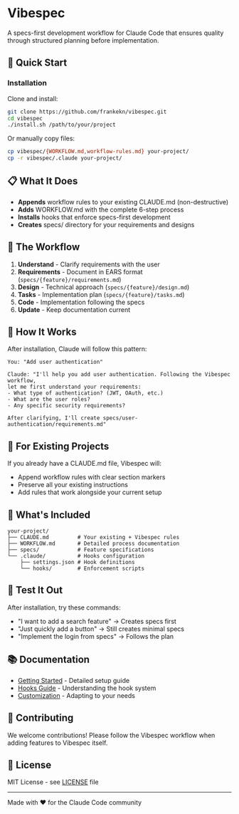 # Vibespec

A specs-first development workflow for Claude Code that ensures quality through structured planning before implementation.

## 🚀 Quick Start

### Installation

Clone and install:
```bash
git clone https://github.com/frankekn/vibespec.git
cd vibespec
./install.sh /path/to/your/project
```

Or manually copy files:
```bash
cp vibespec/{WORKFLOW.md,workflow-rules.md} your-project/
cp -r vibespec/.claude your-project/
```

## 📋 What It Does

- **Appends** workflow rules to your existing CLAUDE.md (non-destructive)
- **Adds** WORKFLOW.md with the complete 6-step process
- **Installs** hooks that enforce specs-first development
- **Creates** specs/ directory for your requirements and designs

## 🔄 The Workflow

1. **Understand** - Clarify requirements with the user
2. **Requirements** - Document in EARS format (`specs/{feature}/requirements.md`)
3. **Design** - Technical approach (`specs/{feature}/design.md`)
4. **Tasks** - Implementation plan (`specs/{feature}/tasks.md`)
5. **Code** - Implementation following the specs
6. **Update** - Keep documentation current

## 🎯 How It Works

After installation, Claude will follow this pattern:

```
You: "Add user authentication"

Claude: "I'll help you add user authentication. Following the Vibespec workflow, 
let me first understand your requirements:
- What type of authentication? (JWT, OAuth, etc.)
- What are the user roles?
- Any specific security requirements?

After clarifying, I'll create specs/user-authentication/requirements.md"
```

## 🔧 For Existing Projects

If you already have a CLAUDE.md file, Vibespec will:
- Append workflow rules with clear section markers
- Preserve all your existing instructions
- Add rules that work alongside your current setup

## 📁 What's Included

```
your-project/
├── CLAUDE.md         # Your existing + Vibespec rules
├── WORKFLOW.md       # Detailed process documentation
├── specs/            # Feature specifications
└── .claude/          # Hooks configuration
    ├── settings.json # Hook definitions
    └── hooks/        # Enforcement scripts
```

## 🧪 Test It Out

After installation, try these commands:
- "I want to add a search feature" → Creates specs first
- "Just quickly add a button" → Still creates minimal specs
- "Implement the login from specs" → Follows the plan

## 📚 Documentation

- [Getting Started](docs/GETTING_STARTED.md) - Detailed setup guide
- [Hooks Guide](docs/HOOKS_GUIDE.md) - Understanding the hook system
- [Customization](docs/CUSTOMIZATION.md) - Adapting to your needs

## 🤝 Contributing

We welcome contributions! Please follow the Vibespec workflow when adding features to Vibespec itself.

## 📄 License

MIT License - see [LICENSE](LICENSE) file

---

Made with ❤️ for the Claude Code community